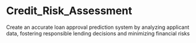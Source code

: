 # Credit_Risk_Assessment

Create an accurate loan approval prediction system by analyzing applicant data, fostering responsible lending decisions and minimizing financial risks

